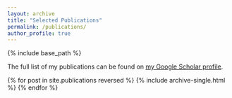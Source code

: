 ```yaml
---
layout: archive
title: "Selected Publications"
permalink: /publications/
author_profile: true
---
```


{% include base_path %}


The full list of my publications can be found on [my Google Scholar profile](https://scholar.google.com.hk/citations?user=gMsIFuEAAAAJ).

{% for post in site.publications reversed %}
  {% include archive-single.html %}
{% endfor %}

<script type="text/javascript" src="http://tajs.qq.com/stats?sId=undefined" charset="UTF-8"></script>
